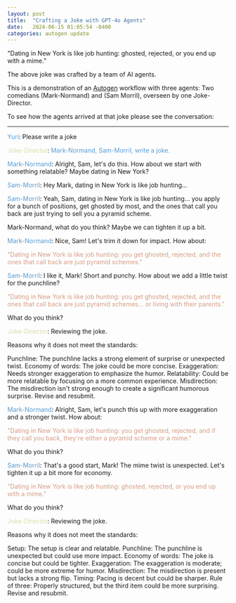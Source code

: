 ```yaml
---
layout: post
title:  "Crafting a Joke with GPT-4o Agents"
date:   2024-06-15 01:05:54 -0400
categories: autogen update
---
```


"Dating in New York is like job hunting: ghosted, rejected, or you end up with a mime."

The above joke was crafted by a team of AI agents.  

This is a demonstration of an [Autogen](https://github.com/microsoft/autogen) workflow with three agents: Two comedians (Mark-Normand) and (Sam Morril), overseen by one Joke-Director.

To see how the agents arrived at that joke please see the conversation:

--------------------------------------------------------------------------------
<span style="color: #569CD6;">Yuri</span>: Please write a joke

<span style="color: #DCDCAA;">Joke-Director</span>: 
<span style="color: #569CD6;">Mark-Normand, Sam-Morril, write a joke.

<span style="color: #569CD6;">Mark-Normand</span>: 
Alright, Sam, let's do this. How about we start with something relatable? Maybe dating in New York?

<span style="color: #569CD6;">Sam-Morril</span>: 
Hey Mark, dating in New York is like job hunting...

<span style="color: #569CD6;">Sam-Morril</span>: 
Yeah, Sam, dating in New York is like job hunting... you apply for a bunch of positions, get ghosted by most, and the ones that call you back are just trying to sell you a pyramid scheme.

Mark-Normand, what do you think? Maybe we can tighten it up a bit.

<span style="color: #569CD6;">Mark-Normand</span>: 
Nice, Sam! Let's trim it down for impact. How about:

<span style="color: #D69D85;">"Dating in New York is like job hunting: you get ghosted, rejected, and the ones that call back are just pyramid schemes."</span>

<span style="color: #569CD6;">Sam-Morril</span>: 
I like it, Mark! Short and punchy. How about we add a little twist for the punchline?

<span style="color: #D69D85;">"Dating in New York is like job hunting: you get ghosted, rejected, and the ones that call back are just pyramid schemes... or living with their parents."</span>

What do you think?

<span style="color: #DCDCAA;">Joke-Director</span>: 
Reviewing the joke.

Reasons why it does not meet the standards:

Punchline: The punchline lacks a strong element of surprise or unexpected twist.
Economy of words: The joke could be more concise.
Exaggeration: Needs stronger exaggeration to emphasize the humor.
Relatability: Could be more relatable by focusing on a more common experience.
Misdirection: The misdirection isn't strong enough to create a significant humorous surprise.
Revise and resubmit.

<span style="color: #569CD6;">Mark-Normand</span>: 
Alright, Sam, let's punch this up with more exaggeration and a stronger twist. How about:

<span style="color: #D69D85;">"Dating in New York is like job hunting: you get ghosted, rejected, and if they call you back, they're either a pyramid scheme or a mime."</span>

What do you think?

<span style="color: #569CD6;">Sam-Morril</span>: 
That's a good start, Mark! The mime twist is unexpected. Let's tighten it up a bit more for economy.

<span style="color: #D69D85;">"Dating in New York is like job hunting: ghosted, rejected, or you end up with a mime."</span>

What do you think?

<span style="color: #DCDCAA;">Joke-Director</span>: 
Reviewing the joke.

Reasons why it does not meet the standards:

Setup: The setup is clear and relatable.
Punchline: The punchline is unexpected but could use more impact.
Economy of words: The joke is concise but could be tighter.
Exaggeration: The exaggeration is moderate; could be more extreme for humor.
Misdirection: The misdirection is present but lacks a strong flip.
Timing: Pacing is decent but could be sharper.
Rule of three: Properly structured, but the third item could be more surprising.
Revise and resubmit.
